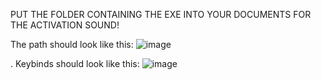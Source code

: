 PUT THE FOLDER CONTAINING THE EXE INTO YOUR DOCUMENTS FOR THE ACTIVATION SOUND!

The path should look like this:
![image](https://github.com/user-attachments/assets/fe6f03dd-e5a5-4238-9ceb-21bb03581758)


.
Keybinds should look like this:
![image](https://github.com/user-attachments/assets/1251c4b0-da92-4a85-a464-33b6add1bba8)

